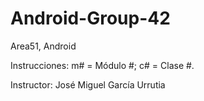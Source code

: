 # Android-Group-42

Area51, Android

Instrucciones: m# = Módulo #; c# = Clase #.

Instructor: José Miguel García Urrutia
